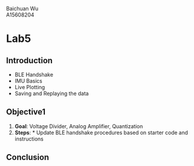 Baichuan Wu </br>
A15608204 </br>

# Lab5

## Introduction
  * BLE Handshake
  * IMU Basics
  * Live Plotting
  * Saving and Replaying the data

## Objective1
  1. **Goal**: Voltage Divider, Analog Amplifier, Quantization
  2. **Steps**:
    * Update BLE handshake procedures based on starter code and instructions

## Conclusion

